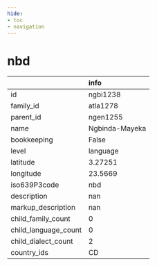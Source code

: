 ```yaml
---
hide:
- toc
- navigation
---
```

# nbd
|                      | info           |
|:---------------------|:---------------|
| id                   | ngbi1238       |
| family_id            | atla1278       |
| parent_id            | ngen1255       |
| name                 | Ngbinda-Mayeka |
| bookkeeping          | False          |
| level                | language       |
| latitude             | 3.27251        |
| longitude            | 23.5669        |
| iso639P3code         | nbd            |
| description          | nan            |
| markup_description   | nan            |
| child_family_count   | 0              |
| child_language_count | 0              |
| child_dialect_count  | 2              |
| country_ids          | CD             |